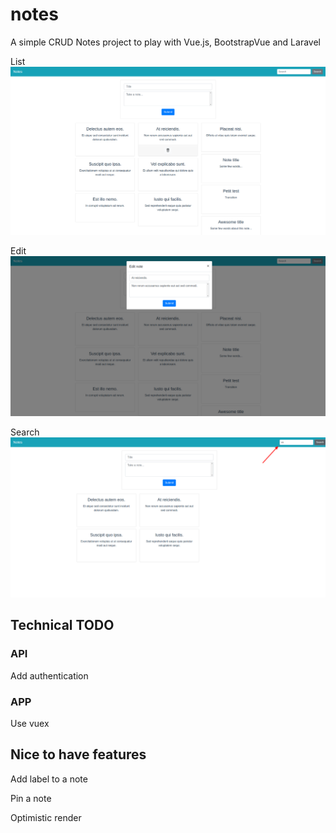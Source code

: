# notes

A simple CRUD Notes project to play with Vue.js, BootstrapVue and Laravel

List
![List](screenshots/NotesIndex.png?raw=true)

Edit
![Edit](screenshots/NotesEdit.png?raw=true)

Search
![Search](screenshots/NotesSearch.png?raw=true)

## Technical TODO

### API

Add authentication

### APP

Use vuex

## Nice to have features

Add label to a note

Pin a note

Optimistic render